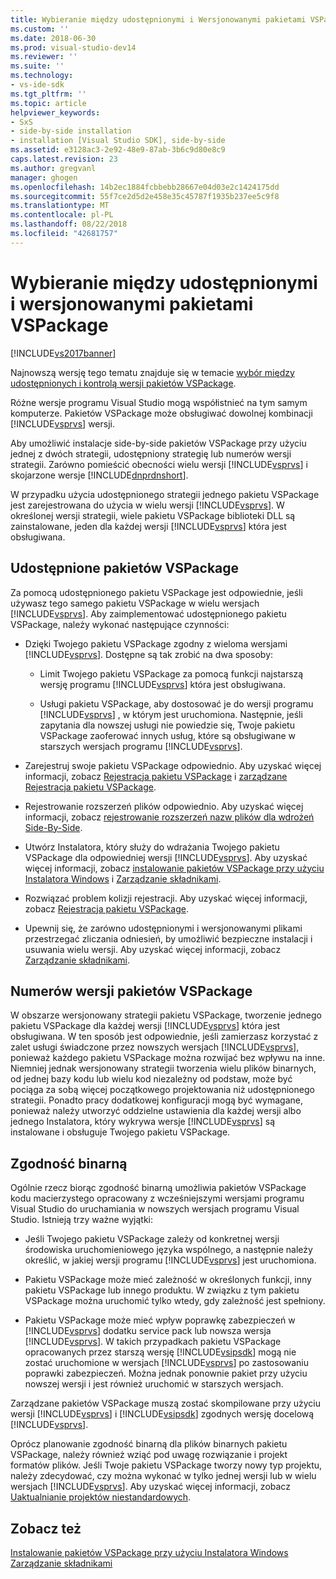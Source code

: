```yaml
---
title: Wybieranie między udostępnionymi i Wersjonowanymi pakietami VSPackage | Dokumentacja firmy Microsoft
ms.custom: ''
ms.date: 2018-06-30
ms.prod: visual-studio-dev14
ms.reviewer: ''
ms.suite: ''
ms.technology:
- vs-ide-sdk
ms.tgt_pltfrm: ''
ms.topic: article
helpviewer_keywords:
- SxS
- side-by-side installation
- installation [Visual Studio SDK], side-by-side
ms.assetid: e3128ac3-2e92-48e9-87ab-3b6c9d80e8c9
caps.latest.revision: 23
ms.author: gregvanl
manager: ghogen
ms.openlocfilehash: 14b2ec1884fcbbebb28667e04d03e2c1424175dd
ms.sourcegitcommit: 55f7ce2d5d2e458e35c45787f1935b237ee5c9f8
ms.translationtype: MT
ms.contentlocale: pl-PL
ms.lasthandoff: 08/22/2018
ms.locfileid: "42681757"
---
```

# <a name="choosing-between-shared-and-versioned-vspackages"></a>Wybieranie między udostępnionymi i wersjonowanymi pakietami VSPackage
[!INCLUDE[vs2017banner](../includes/vs2017banner.md)]

Najnowszą wersję tego tematu znajduje się w temacie [wybór między udostępnionych i kontrolą wersji pakietów VSPackage](https://docs.microsoft.com/visualstudio/extensibility/choosing-between-shared-and-versioned-vspackages).  
  
Różne wersje programu Visual Studio mogą współistnieć na tym samym komputerze. Pakietów VSPackage może obsługiwać dowolnej kombinacji [!INCLUDE[vsprvs](../includes/vsprvs-md.md)] wersji.  
  
 Aby umożliwić instalacje side-by-side pakietów VSPackage przy użyciu jednej z dwóch strategii, udostępniony strategię lub numerów wersji strategii. Zarówno pomieścić obecności wielu wersji [!INCLUDE[vsprvs](../includes/vsprvs-md.md)] i skojarzone wersje [!INCLUDE[dnprdnshort](../includes/dnprdnshort-md.md)].  
  
 W przypadku użycia udostępnionego strategii jednego pakietu VSPackage jest zarejestrowana do użycia w wielu wersji [!INCLUDE[vsprvs](../includes/vsprvs-md.md)]. W określonej wersji strategii, wiele pakietu VSPackage biblioteki DLL są zainstalowane, jeden dla każdej wersji [!INCLUDE[vsprvs](../includes/vsprvs-md.md)] która jest obsługiwana.  
  
## <a name="shared-vspackages"></a>Udostępnione pakietów VSPackage  
 Za pomocą udostępnionego pakietu VSPackage jest odpowiednie, jeśli używasz tego samego pakietu VSPackage w wielu wersjach [!INCLUDE[vsprvs](../includes/vsprvs-md.md)]. Aby zaimplementować udostępnionego pakietu VSPackage, należy wykonać następujące czynności:  
  
-   Dzięki Twojego pakietu VSPackage zgodny z wieloma wersjami [!INCLUDE[vsprvs](../includes/vsprvs-md.md)]. Dostępne są tak zrobić na dwa sposoby:  
  
    -   Limit Twojego pakietu VSPackage za pomocą funkcji najstarszą wersję programu [!INCLUDE[vsprvs](../includes/vsprvs-md.md)] która jest obsługiwana.  
  
    -   Usługi pakietu VSPackage, aby dostosować je do wersji programu [!INCLUDE[vsprvs](../includes/vsprvs-md.md)] , w którym jest uruchomiona. Następnie, jeśli zapytania dla nowszej usługi nie powiedzie się, Twoje pakietu VSPackage zaoferować innych usług, które są obsługiwane w starszych wersjach programu [!INCLUDE[vsprvs](../includes/vsprvs-md.md)].  
  
-   Zarejestruj swoje pakietu VSPackage odpowiednio. Aby uzyskać więcej informacji, zobacz [Rejestracja pakietu VSPackage](../extensibility/internals/vspackage-registration.md) i [zarządzane Rejestracja pakietu VSPackage](http://msdn.microsoft.com/en-us/f69e0ea3-6a92-4639-8ca9-4c9c210e58a1).  
  
-   Rejestrowanie rozszerzeń plików odpowiednio. Aby uzyskać więcej informacji, zobacz [rejestrowanie rozszerzeń nazw plików dla wdrożeń Side-By-Side](../extensibility/registering-file-name-extensions-for-side-by-side-deployments.md).  
  
-   Utwórz Instalatora, który służy do wdrażania Twojego pakietu VSPackage dla odpowiedniej wersji [!INCLUDE[vsprvs](../includes/vsprvs-md.md)]. Aby uzyskać więcej informacji, zobacz [instalowanie pakietów VSPackage przy użyciu Instalatora Windows](../extensibility/internals/installing-vspackages-with-windows-installer.md) i [Zarządzanie składnikami](../extensibility/internals/component-management.md).  
  
-   Rozwiązać problem kolizji rejestracji. Aby uzyskać więcej informacji, zobacz [Rejestracja pakietu VSPackage](../extensibility/internals/vspackage-registration.md).  
  
-   Upewnij się, że zarówno udostępnionymi i wersjonowanymi plikami przestrzegać zliczania odniesień, by umożliwić bezpieczne instalacji i usuwania wielu wersji. Aby uzyskać więcej informacji, zobacz [Zarządzanie składnikami](../extensibility/internals/component-management.md).  
  
## <a name="versioned-vspackages"></a>Numerów wersji pakietów VSPackage  
 W obszarze wersjonowany strategii pakietu VSPackage, tworzenie jednego pakietu VSPackage dla każdej wersji [!INCLUDE[vsprvs](../includes/vsprvs-md.md)] która jest obsługiwana. W ten sposób jest odpowiednie, jeśli zamierzasz korzystać z zalet usługi świadczone przez nowszych wersjach [!INCLUDE[vsprvs](../includes/vsprvs-md.md)], ponieważ każdego pakietu VSPackage można rozwijać bez wpływu na inne. Niemniej jednak wersjonowany strategii tworzenia wielu plików binarnych, od jednej bazy kodu lub wielu kod niezależny od podstaw, może być pociąga za sobą więcej początkowego projektowania niż udostępnionego strategii. Ponadto pracy dodatkowej konfiguracji mogą być wymagane, ponieważ należy utworzyć oddzielne ustawienia dla każdej wersji albo jednego Instalatora, który wykrywa wersje [!INCLUDE[vsprvs](../includes/vsprvs-md.md)] są instalowane i obsługuje Twojego pakietu VSPackage.  
  
## <a name="binary-compatibility"></a>Zgodność binarną  
 Ogólnie rzecz biorąc zgodność binarną umożliwia pakietów VSPackage kodu macierzystego opracowany z wcześniejszymi wersjami programu Visual Studio do uruchamiania w nowszych wersjach programu Visual Studio. Istnieją trzy ważne wyjątki:  
  
-   Jeśli Twojego pakietu VSPackage zależy od konkretnej wersji środowiska uruchomieniowego języka wspólnego, a następnie należy określić, w jakiej wersji programu [!INCLUDE[vsprvs](../includes/vsprvs-md.md)] jest uruchomiona.  
  
-   Pakietu VSPackage może mieć zależność w określonych funkcji, inny pakietu VSPackage lub innego produktu. W związku z tym pakietu VSPackage można uruchomić tylko wtedy, gdy zależność jest spełniony.  
  
-   Pakietu VSPackage może mieć wpływ poprawkę zabezpieczeń w [!INCLUDE[vsprvs](../includes/vsprvs-md.md)] dodatku service pack lub nowsza wersja [!INCLUDE[vsprvs](../includes/vsprvs-md.md)]. W takich przypadkach pakietu VSPackage opracowanych przez starszą wersję [!INCLUDE[vsipsdk](../includes/vsipsdk-md.md)] mogą nie zostać uruchomione w wersjach [!INCLUDE[vsprvs](../includes/vsprvs-md.md)] po zastosowaniu poprawki zabezpieczeń. Można jednak ponownie pakiet przy użyciu nowszej wersji i jest również uruchomić w starszych wersjach.  
  
 Zarządzane pakietów VSPackage muszą zostać skompilowane przy użyciu wersji [!INCLUDE[vsprvs](../includes/vsprvs-md.md)] i [!INCLUDE[vsipsdk](../includes/vsipsdk-md.md)] zgodnych wersję docelową [!INCLUDE[vsprvs](../includes/vsprvs-md.md)].  
  
 Oprócz planowanie zgodność binarną dla plików binarnych pakietu VSPackage, należy również wziąć pod uwagę rozwiązanie i projekt formatów plików. Jeśli Twoje pakietu VSPackage tworzy nowy typ projektu, należy zdecydować, czy można wykonać w tylko jednej wersji lub w wielu wersjach [!INCLUDE[vsprvs](../includes/vsprvs-md.md)]. Aby uzyskać więcej informacji, zobacz [Uaktualnianie projektów niestandardowych](../misc/upgrading-custom-projects.md).  
  
## <a name="see-also"></a>Zobacz też  
 [Instalowanie pakietów VSPackage przy użyciu Instalatora Windows](../extensibility/internals/installing-vspackages-with-windows-installer.md)   
 [Zarządzanie składnikami](../extensibility/internals/component-management.md)

